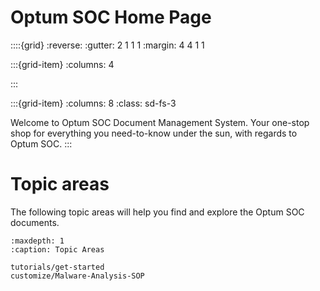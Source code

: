 # Optum SOC Home Page


::::{grid}
:reverse:
:gutter: 2 1 1 1
:margin: 4 4 1 1

:::{grid-item}
:columns: 4

:::

:::{grid-item}
:columns: 8
:class: sd-fs-3

Welcome to Optum SOC Document Management System. Your one-stop shop for everything you need-to-know under the sun, with regards to Optum SOC.
:::

# Topic areas

The following topic areas will help you find and explore the Optum SOC documents.

```{toctree}
:maxdepth: 1
:caption: Topic Areas

tutorials/get-started
customize/Malware-Analysis-SOP
```
